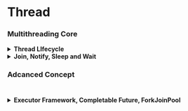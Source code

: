 # Thread
### Multithreading Core
<details>
<summary><b>Thread LIfecycle</b></summary>
  
<p>
  
  - Can be created using runnable instance or by directly extending thread class
  - Thread Lifecycle ![thread](https://github.com/singhrakeshgkp/core-java/blob/master/Java8_Proj/threadlifecycle.jpg?raw=true)
  
</p>
</details>

<details>
<summary><b>Join, Notify, Sleep and Wait</b></summary>
  
<p>
  
  - **Join** -> Current thread to wait for the calling thread(t.join()) to finish
  - **wait and notify** 
    - ThreadWithWaitAndNotifyPubLisherConsumerExample
    - ThreadWithWaitAndNotifyOddEvenApproach1
    - ThreadWithWaitAndNotifyOddEvenApproach2
  
</p>
</details>

### Adcanced Concept
#
<details>
<summary><b>Executor Framework, Completable Future, ForkJoinPool</b></summary>
  
<p>
  
  - Executor
  - Completable Future
  - ForkJoinPool
    - Create a java class ``` ForkJoinPoolExample ``` and  ``` RecursiveActionDemo ``` class extending ``` RecursiveAction  ``` class in the same java file
    - 
  
  
</p>
</details>

